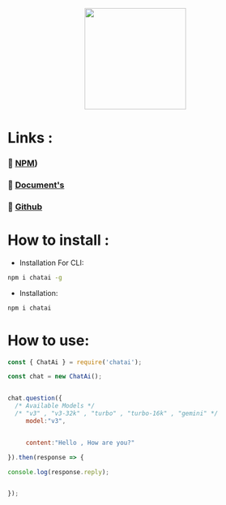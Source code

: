 <p align="center"> <a href="#"> <img width=200 src="https://cdn.discordapp.com/attachments/1199815589787598949/1201622019939250216/IMG_0831.jpg?ex=66431df6&is=6641cc76&hm=de5c6e7e6c351a80fd3c52a987bef6d4dd3d7fbcfd6116af77e43213658f8ff8&"></a></p> 


# Links :
### 📂 [NPM](https://www.npmjs.com/package/chatai))
### 📖 [Document's](https://adem-2.gitbook.io/chatai/)
### 📝 [Github](https://github.com/ademjs/chatai)

# How to install :
-  Installation For CLI:
```bash
npm i chatai -g
```
- Installation:

```bash
npm i chatai
```

# How to use:
```js
const { ChatAi } = require('chatai');

const chat = new ChatAi(); 


chat.question({
  /* Available Models */
  /* "v3" , "v3-32k" , "turbo" , "turbo-16k" , "gemini" */
     model:"v3",


     content:"Hello , How are you?"

}).then(response => {

console.log(response.reply);


});
```

